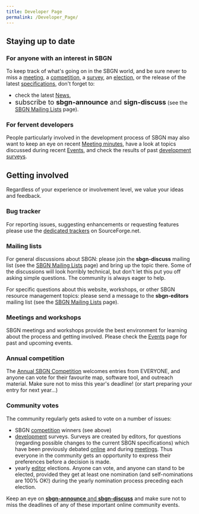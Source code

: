 ```yaml
---
title: Developer Page
permalink: /Developer_Page/
---
```


Staying up to date
------------------

### For anyone with an interest in SBGN

To keep track of what's going on in the SBGN world, and be sure never to miss a [meeting](/Events "wikilink"), a [competition](/Competition "wikilink"), a [survey](/SBGN_development "wikilink"), an [election](/Elections "wikilink"), or the release of the latest [specifications](/Documents/Specifications "wikilink"), don't forget to:

-   check the latest [News](/News "wikilink"),
-   <font size="4">subscribe to **sbgn-announce** and **sign-discuss**</font> (see the [SBGN Mailing Lists](/SBGN_Mailing_Lists "wikilink") page).

### For fervent developers

People particularly involved in the development process of SBGN may also want to keep an eye on recent [Meeting minutes](/Meeting_minutes "wikilink"), have a look at topics discussed during recent [Events](/Events "wikilink"), and check the results of past [development surveys](/SBGN_development "wikilink").

Getting involved
----------------

Regardless of your experience or involvement level, we value your ideas and feedback.

### Bug tracker

For reporting issues, suggesting enhancements or requesting features please use the [dedicated trackers](https://sourceforge.net/tracker/?group_id=178553) on SourceForge.net.

### Mailing lists

For general discussions about SBGN: please join the **sbgn-discuss** mailing list (see the [SBGN Mailing Lists](/SBGN_Mailing_Lists "wikilink") page) and bring up the topic there. Some of the discussions will look horribly technical, but don't let this put you off asking simple questions. The community is always eager to help.

For specific questions about this website, workshops, or other SBGN resource management topics: please send a message to the **sbgn-editors** mailing list (see the [SBGN Mailing Lists](/SBGN_Mailing_Lists "wikilink") page).

### Meetings and workshops

SBGN meetings and workshops provide the best environment for learning about the process and getting involved. Please check the [Events](/Events "wikilink") page for past and upcoming events.

### Annual competition

The [Annual SBGN Competition](/Competition "wikilink") welcomes entries from EVERYONE, and anyone can vote for their favourite map, software tool, and outreach material. Make sure not to miss this year's deadline! (or start preparing your entry for next year...)

### Community votes

The community regularly gets asked to vote on a number of issues:

-   SBGN [competition](/Competition "wikilink") winners (see above)
-   [development](/SBGN_development "wikilink") surveys. Surveys are created by editors, for questions (regarding possible changes to the current SBGN specifications) which have been previously debated [online](/Mailing-lists "wikilink") and during [meetings](/Events "wikilink"). Thus everyone in the community gets an opportunity to express their preferences before a decision is made.
-   yearly [editor](/About#SBGN_Editors "wikilink") elections. Anyone can vote, and anyone can stand to be elected, provided they get at least one nomination (and self-nominations are 100% OK!) during the yearly nomination process preceding each election.

Keep an eye on [**sbgn-announce** and **sbgn-discuss**](/Mailing-lists "wikilink") and make sure not to miss the deadlines of any of these important online community events.
